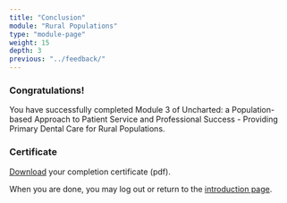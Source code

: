 ```yaml
---
title: "Conclusion"
module: "Rural Populations"
type: "module-page"
weight: 15
depth: 3
previous: "../feedback/"
---
```

<form method="post" action="."><h3>Congratulations!</h3><div class="pageblock"><p>You have successfully completed Module 3 of Uncharted: a Population-based Approach to Patient Service and Professional Success - Providing Primary Dental Care for Rural Populations.</p>
</div><h3>Certificate</h3><div class="pageblock"><div class="maintext">
<p><a href="https://www1.columbia.edu/sec/ccnmtl/remote/static/pass/pdf/PASS_Rural_Completion_Certificate.pdf" target="blank">Download</a> your completion certificate (pdf).</p>
<p>When you are done, you may log out or return to the <a href="/">introduction page</a>.</p>
</div>
</div></form>